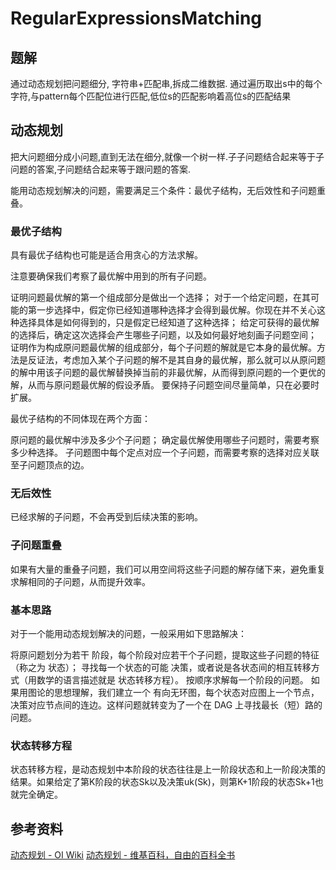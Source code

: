 # RegularExpressionsMatching

## 题解
通过动态规划把问题细分, 字符串+匹配串,拆成二维数据.
通过遍历取出s中的每个字符,与pattern每个匹配位进行匹配,低位s的匹配影响着高位s的匹配结果

## 动态规划
把大问题细分成小问题,直到无法在细分,就像一个树一样.子子问题结合起来等于子问题的答案,子问题结合起来等于跟问题的答案.

能用动态规划解决的问题，需要满足三个条件：最优子结构，无后效性和子问题重叠。

### 最优子结构
具有最优子结构也可能是适合用贪心的方法求解。

注意要确保我们考察了最优解中用到的所有子问题。

证明问题最优解的第一个组成部分是做出一个选择；
对于一个给定问题，在其可能的第一步选择中，假定你已经知道哪种选择才会得到最优解。你现在并不关心这种选择具体是如何得到的，只是假定已经知道了这种选择；
给定可获得的最优解的选择后，确定这次选择会产生哪些子问题，以及如何最好地刻画子问题空间；
证明作为构成原问题最优解的组成部分，每个子问题的解就是它本身的最优解。方法是反证法，考虑加入某个子问题的解不是其自身的最优解，那么就可以从原问题的解中用该子问题的最优解替换掉当前的非最优解，从而得到原问题的一个更优的解，从而与原问题最优解的假设矛盾。
要保持子问题空间尽量简单，只在必要时扩展。

最优子结构的不同体现在两个方面：

原问题的最优解中涉及多少个子问题；
确定最优解使用哪些子问题时，需要考察多少种选择。
子问题图中每个定点对应一个子问题，而需要考察的选择对应关联至子问题顶点的边。

### 无后效性
已经求解的子问题，不会再受到后续决策的影响。

### 子问题重叠
如果有大量的重叠子问题，我们可以用空间将这些子问题的解存储下来，避免重复求解相同的子问题，从而提升效率。

### 基本思路
对于一个能用动态规划解决的问题，一般采用如下思路解决：

将原问题划分为若干 阶段，每个阶段对应若干个子问题，提取这些子问题的特征（称之为 状态）；
寻找每一个状态的可能 决策，或者说是各状态间的相互转移方式（用数学的语言描述就是 状态转移方程）。
按顺序求解每一个阶段的问题。
如果用图论的思想理解，我们建立一个 有向无环图，每个状态对应图上一个节点，决策对应节点间的连边。这样问题就转变为了一个在 DAG 上寻找最长（短）路的问题。

### 状态转移方程
状态转移方程，是动态规划中本阶段的状态往往是上一阶段状态和上一阶段决策的结果。如果给定了第K阶段的状态Sk以及决策uk(Sk)，则第K+1阶段的状态Sk+1也就完全确定。


## 参考资料
[动态规划 - OI Wiki](https://oi-wiki.org/dp/)
[动态规划 - 维基百科，自由的百科全书](https://zh.m.wikipedia.org/zh-hans/%E5%8A%A8%E6%80%81%E8%A7%84%E5%88%92)